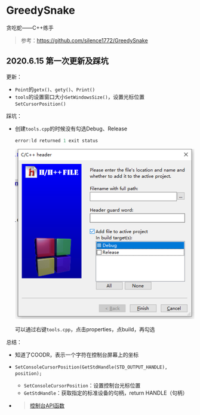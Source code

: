 # GreedySnake
 贪吃蛇——C++练手

> 参考：https://github.com/silence1772/GreedySnake

## 2020.6.15 第一次更新及踩坑

更新：

- `Point`的`getx()`、`gety()`、`Print()`
- `tools`的设置窗口大小`SetWindowsSize()`，设置光标位置`SetCursorPosition()`

踩坑：

- 创建`tools.cpp`的时候没有勾选Debug、Release

  ```c++
  error:ld returned 1 exit status
  ```

  <img src="https://github.com/okJiang/GreedySnake/blob/master/image/2020-6-15.png" alt="2020-6-15"  />

  可以通过右键`tools.cpp`，点击properties，点build，再勾选

总结：

- 知道了COODR，表示一个字符在控制台屏幕上的坐标

- `SetConsoleCursorPosition(GetStdHandle(STD_OUTPUT_HANDLE), position);`

  - `SetConsoleCursorPosition`：设置控制台光标位置
  - `GetStdHandle`：获取指定的标准设备的句柄，return HANDLE（句柄）

- > [控制台API函数](https://www.cnblogs.com/lanhaicode/p/10498497.html)
